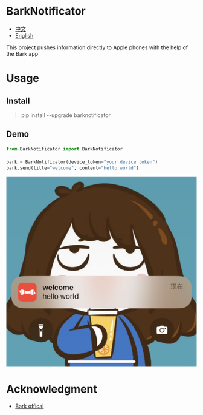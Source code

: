 # BarkNotificator
- [中文](/README.md)
- [English](docs/README_EN.md)

This project pushes information directly to Apple phones with the help of the Bark app
# Usage
## Install
>pip install --upgrade barknotificator
## Demo
```python
from BarkNotificator import BarkNotificator

bark = BarkNotificator(device_token="your device token")
bark.send(title="welcome", content="hello world")
```
![image](/docs/inform.jpg "result image")
# Acknowledgment
- [Bark offical](https://github.com/Finb/Bark)
